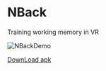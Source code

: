 # NBack
Training working memory in VR

![NBackDemo](https://user-images.githubusercontent.com/41860455/66757808-e93d5180-eed7-11e9-9a7a-7fa3bea496d4.gif)

[DownLoad apk](https://github.com/ForJobOk/NBack/blob/master/apk/NBack.apk?raw=true)
